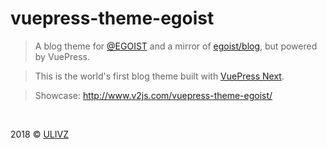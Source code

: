 # vuepress-theme-egoist

> A blog theme for [@EGOIST](https://github.com/egoist) and a mirror of [egoist/blog](https://github.com/egoist/blog), but powered by VuePress.

> This is the world's first blog theme built with [VuePress Next](https://github.com/vuejs/vuepress/pull/815).

> Showcase: http://www.v2js.com/vuepress-theme-egoist/

<br>

2018 © [ULIVZ](https://github.com/ULIVZ)
